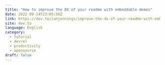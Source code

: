 ```yaml
---
title: "How to improve the DX of your readme with embeddable demos"
date: 2022-09-14T23:05:56Z
link: https://dev.to/ianjennings/improve-the-dx-of-your-readme-with-embeddable-demos-3coo?utm_medium=RSS&utm_source=news.12bit.vn
site: dev.to
language: English
category:
  - tutorial
  - devrel
  - productivity
  - opensource
draft: false
---
```

